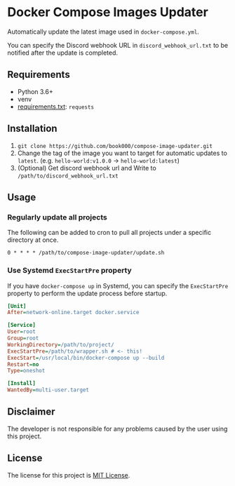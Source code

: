 # Docker Compose Images Updater

Automatically update the latest image used in `docker-compose.yml`.

You can specify the Discord webhook URL in `discord_webhook_url.txt` to be notified after the update is completed.

## Requirements

- Python 3.6+
- venv
- [requirements.txt](requirements.txt): `requests`

## Installation

1. `git clone https://github.com/book000/compose-image-updater.git`
2. Change the tag of the image you want to target for automatic updates to `latest`. (e.g. `hello-world:v1.0.0` -> `hello-world:latest`)
3. (Optional) Get discord webhook url and Write to `/path/to/discord_webhook_url.txt`

## Usage

### Regularly update all projects

The following can be added to cron to pull all projects under a specific directory at once.

```cron
0 * * * * /path/to/compose-image-updater/update.sh
```

### Use Systemd `ExecStartPre` property

If you have `docker-compose up` in Systemd, you can specify the `ExecStartPre` property to perform the update process before startup.

```ini
[Unit]
After=network-online.target docker.service

[Service]
User=root
Group=root
WorkingDirectory=/path/to/project/
ExecStartPre=/path/to/wrapper.sh # <- this!
ExecStart=/usr/local/bin/docker-compose up --build
Restart=no
Type=oneshot

[Install]
WantedBy=multi-user.target
```

## Disclaimer

The developer is not responsible for any problems caused by the user using this project.

## License

The license for this project is [MIT License](LICENSE).
